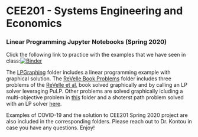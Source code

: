 # CEE201 - Systems Engineering and Economics
### Linear Programming Jupyter Notebooks (Spring 2020)
Click the following link to practice with the examples that we have seen in class:[![Binder](https://mybinder.org/badge_logo.svg)](https://mybinder.org/v2/gh/ekontou/CEE201/master)

The [LPGraphing](https://github.com/ekontou/CEE201/tree/master/LPGraphing) folder includes a linear programming example with graphical solution.
The [ReVelle Book Problems](https://github.com/ekontou/CEE201/tree/master/ReVelleBook-Problems%20coded%20in%20Python) folder includes three problems of the [ReVelle et al.](https://www.pearson.com/us/higher-education/program/Revelle-Civil-and-Environmental-Systems-Engineering-2nd-Edition/PGM14791.html) book solved graphically and by calling an LP solver leveraging PuLP.
Other problems are solved graphically icluding a multi-objective problem in [this](https://github.com/ekontou/CEE201/tree/master/MultiobjectiveOptimizationProblems) folder and a shoterst path problem solved with an LP solver [here](https://github.com/ekontou/CEE201/tree/master/ShortestPathProblems).

Examples of COVID-19 and the solution to CEE201 Spring 2020 project are also included in the corresponding folders.
Please reach out to Dr. Kontou in case you have any questions. 
Enjoy!
